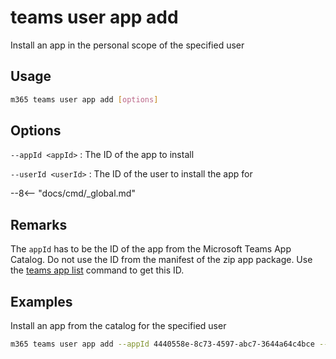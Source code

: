 # teams user app add

Install an app in the personal scope of the specified user

## Usage

```sh
m365 teams user app add [options]
```

## Options

`--appId <appId>`
: The ID of the app to install

`--userId <userId>`
: The ID of the user to install the app for

--8<-- "docs/cmd/_global.md"

## Remarks

The `appId` has to be the ID of the app from the Microsoft Teams App Catalog. Do not use the ID from the manifest of the zip app package. Use the [teams app list](../app/app-list.md) command to get this ID.

## Examples

Install an app from the catalog for the specified user

```sh
m365 teams user app add --appId 4440558e-8c73-4597-abc7-3644a64c4bce --userId 2609af39-7775-4f94-a3dc-0dd67657e900
```
